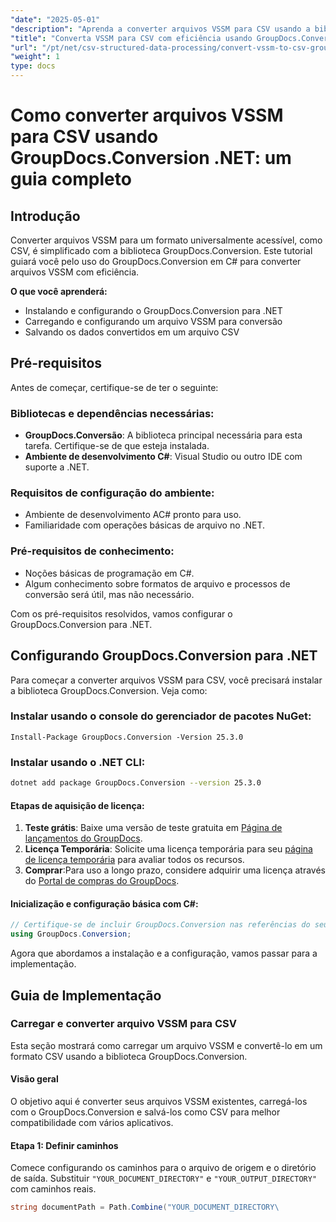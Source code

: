 ```yaml
---
"date": "2025-05-01"
"description": "Aprenda a converter arquivos VSSM para CSV usando a biblioteca GroupDocs.Conversion em C#. Este guia aborda a configuração, as etapas de conversão e as aplicações práticas."
"title": "Converta VSSM para CSV com eficiência usando GroupDocs.Conversion em C# - Um guia completo"
"url": "/pt/net/csv-structured-data-processing/convert-vssm-to-csv-groupdocs-net/"
"weight": 1
type: docs
---
```

# Como converter arquivos VSSM para CSV usando GroupDocs.Conversion .NET: um guia completo

## Introdução

Converter arquivos VSSM para um formato universalmente acessível, como CSV, é simplificado com a biblioteca GroupDocs.Conversion. Este tutorial guiará você pelo uso do GroupDocs.Conversion em C# para converter arquivos VSSM com eficiência.

**O que você aprenderá:**
- Instalando e configurando o GroupDocs.Conversion para .NET
- Carregando e configurando um arquivo VSSM para conversão
- Salvando os dados convertidos em um arquivo CSV

## Pré-requisitos

Antes de começar, certifique-se de ter o seguinte:

### Bibliotecas e dependências necessárias:
- **GroupDocs.Conversão**: A biblioteca principal necessária para esta tarefa. Certifique-se de que esteja instalada.
- **Ambiente de desenvolvimento C#**: Visual Studio ou outro IDE com suporte a .NET.

### Requisitos de configuração do ambiente:
- Ambiente de desenvolvimento AC# pronto para uso.
- Familiaridade com operações básicas de arquivo no .NET.

### Pré-requisitos de conhecimento:
- Noções básicas de programação em C#.
- Algum conhecimento sobre formatos de arquivo e processos de conversão será útil, mas não necessário.

Com os pré-requisitos resolvidos, vamos configurar o GroupDocs.Conversion para .NET.

## Configurando GroupDocs.Conversion para .NET

Para começar a converter arquivos VSSM para CSV, você precisará instalar a biblioteca GroupDocs.Conversion. Veja como:

### Instalar usando o console do gerenciador de pacotes NuGet:
```shell
Install-Package GroupDocs.Conversion -Version 25.3.0
```

### Instalar usando o .NET CLI:
```bash
dotnet add package GroupDocs.Conversion --version 25.3.0
```

#### Etapas de aquisição de licença:
1. **Teste grátis**: Baixe uma versão de teste gratuita em [Página de lançamentos do GroupDocs](https://releases.groupdocs.com/conversion/net/).
2. **Licença Temporária**: Solicite uma licença temporária para seu [página de licença temporária](https://purchase.groupdocs.com/temporary-license/) para avaliar todos os recursos.
3. **Comprar**:Para uso a longo prazo, considere adquirir uma licença através do [Portal de compras do GroupDocs](https://purchase.groupdocs.com/buy).

#### Inicialização e configuração básica com C#:
```csharp
// Certifique-se de incluir GroupDocs.Conversion nas referências do seu projeto
using GroupDocs.Conversion;
```

Agora que abordamos a instalação e a configuração, vamos passar para a implementação.

## Guia de Implementação

### Carregar e converter arquivo VSSM para CSV

Esta seção mostrará como carregar um arquivo VSSM e convertê-lo em um formato CSV usando a biblioteca GroupDocs.Conversion.

#### Visão geral
O objetivo aqui é converter seus arquivos VSSM existentes, carregá-los com o GroupDocs.Conversion e salvá-los como CSV para melhor compatibilidade com vários aplicativos.

#### Etapa 1: Definir caminhos
Comece configurando os caminhos para o arquivo de origem e o diretório de saída. Substituir `"YOUR_DOCUMENT_DIRECTORY"` e `"YOUR_OUTPUT_DIRECTORY"` com caminhos reais.
```csharp
string documentPath = Path.Combine("YOUR_DOCUMENT_DIRECTORY\
